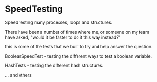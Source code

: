 # SpeedTesting
Speed testing many processes, loops and structures.

There have been a number of times where me, or someone on my team have asked, "would it be faster to do it this way instead?"

this is some of the tests that we built to try and help answer the question.

BooleanSpeedTest - testing the different ways to test a boolean variable.

HashTests - testing the different hash structures.

... and others
